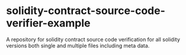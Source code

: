 # solidity-contract-source-code-verifier-example

A repository for solidity contract source code verification for all solidity versions both single and multiple files including meta data.
